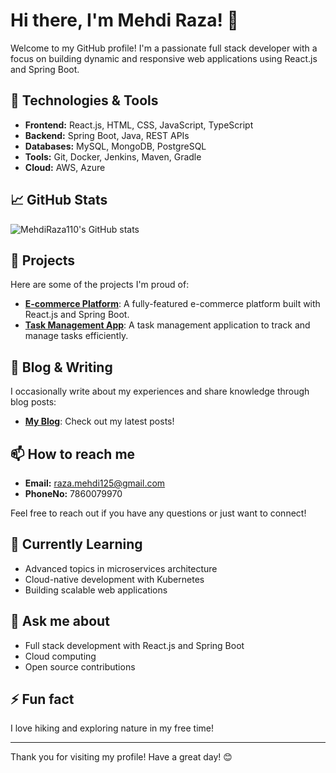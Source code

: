 # Hi there, I'm Mehdi Raza! 👋

Welcome to my GitHub profile! I'm a passionate full stack developer with a focus on building dynamic and responsive web applications using React.js and Spring Boot.

## 🔧 Technologies & Tools

- **Frontend:** React.js, HTML, CSS, JavaScript, TypeScript
- **Backend:** Spring Boot, Java, REST APIs
- **Databases:** MySQL, MongoDB, PostgreSQL
- **Tools:** Git, Docker, Jenkins, Maven, Gradle
- **Cloud:** AWS, Azure

## 📈 GitHub Stats

![MehdiRaza110's GitHub stats](https://github-readme-stats.vercel.app/api?username=MehdiRaza110&show_icons=true&theme=radical)

## 🚀 Projects

Here are some of the projects I'm proud of:

- **[E-commerce Platform](https://github.com/MehdiRaza110/e-commerce-platform)**: A fully-featured e-commerce platform built with React.js and Spring Boot.
- **[Task Management App](https://github.com/MehdiRaza110/task-management-app)**: A task management application to track and manage tasks efficiently.

## 📝 Blog & Writing

I occasionally write about my experiences and share knowledge through blog posts:

- **[My Blog](https://myblog.com)**: Check out my latest posts!

## 📫 How to reach me

- **Email:** raza.mehdi125@gmail.com
- **PhoneNo:** 7860079970

Feel free to reach out if you have any questions or just want to connect!

## 🌱 Currently Learning

- Advanced topics in microservices architecture
- Cloud-native development with Kubernetes
- Building scalable web applications

## 💬 Ask me about

- Full stack development with React.js and Spring Boot
- Cloud computing
- Open source contributions

## ⚡ Fun fact

I love hiking and exploring nature in my free time!

---

Thank you for visiting my profile! Have a great day! 😊

